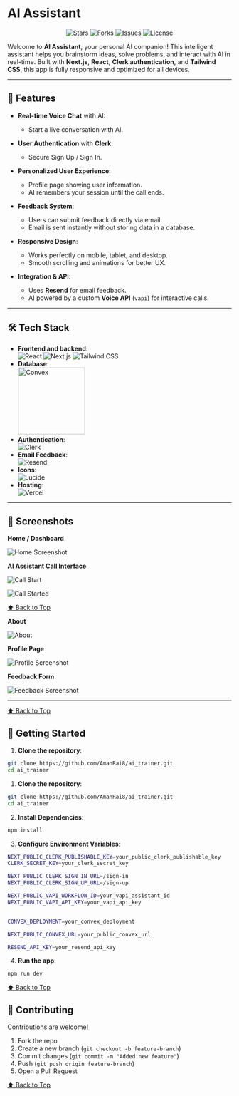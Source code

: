 # AI Assistant
<p align="center">
  <a href="https://github.com/AmanRai8/ai_assistant/stargazers">
    <img src="https://img.shields.io/github/stars/AmanRai8/ai_assistant?style=social&label=Stars&color=yellow" alt="Stars">
  </a>
  <a href="https://github.com/AmanRai8/ai_assistant/network/members">
    <img src="https://img.shields.io/github/forks/AmanRai8/ai_assistant?style=social&label=Forks&color=blue" alt="Forks">
  </a>
  <a href="https://github.com/AmanRai8/ai_assistant/issues">
    <img src="https://img.shields.io/github/issues/AmanRai8/ai_assistant?color=red" alt="Issues">
  </a>
  <a href="https://github.com/AmanRai8/ai_assistant/blob/main/LICENSE">
    <img src="https://img.shields.io/github/license/AmanRai8/ai_assistant?color=green" alt="License">
  </a>
</p>

Welcome to **AI Assistant**, your personal AI companion! This intelligent assistant helps you brainstorm ideas, solve problems, and interact with AI in real-time. Built with **Next.js**, **React**, **Clerk authentication**, and **Tailwind CSS**, this app is fully responsive and optimized for all devices.

---

## 🌟 Features

- **Real-time Voice Chat** with AI:

  - Start a live conversation with AI.

- **User Authentication** with **Clerk**:

  - Secure Sign Up / Sign In.

- **Personalized User Experience**:

  - Profile page showing user information.
  - AI remembers your session until the call ends.

- **Feedback System**:

  - Users can submit feedback directly via email.
  - Email is sent instantly without storing data in a database.

- **Responsive Design**:

  - Works perfectly on mobile, tablet, and desktop.
  - Smooth scrolling and animations for better UX.

- **Integration & API**:

  - Uses **Resend** for email feedback.
  - AI powered by a custom **Voice API** (`vapi`) for interactive calls.

---

## 🛠 Tech Stack

- **Frontend and backend**:  
  ![React](https://img.shields.io/badge/React-61DAFB?style=for-the-badge&logo=react&logoColor=black) ![Next.js](https://img.shields.io/badge/Next.js-000000?style=for-the-badge&logo=next.js&logoColor=white) ![Tailwind CSS](https://img.shields.io/badge/Tailwind%20CSS-06B6D4?style=for-the-badge&logo=tailwind-css&logoColor=white)
- **Database**:  
   <img src="./public/logo-white.png" alt="Convex" width="150" height="auto" />
- **Authentication**:  
  ![Clerk](https://img.shields.io/badge/Clerk-000000?style=for-the-badge&logo=clerk&logoColor=white)
- **Email Feedback**:  
  ![Resend](https://img.shields.io/badge/Resend-FF3C00?style=for-the-badge&logo=resend&logoColor=white)
- **Icons**:  
  ![Lucide](https://img.shields.io/badge/Lucide-000000?style=for-the-badge&logo=lucide&logoColor=white)
- **Hosting**:  
  ![Vercel](https://img.shields.io/badge/Vercel-000000?style=for-the-badge&logo=vercel&logoColor=white)

---

## 📱 Screenshots

**Home / Dashboard**

![Home Screenshot](./public/homepage.png)

**AI Assistant Call Interface**

![Call Start](./public/callStart.png)

![Call Started](./public/callStarted.png)

[⬆ Back to Top](#ai-assistant)

**About**

![About](./public/about.png)

**Profile Page**

![Profile Screenshot](./public/profile.png)

**Feedback Form**

![Feedback Screenshot](./public/feedback.png)

---

[⬆ Back to Top](#ai-assistant)

## 🚀 Getting Started

1. **Clone the repository**:

```bash
git clone https://github.com/AmanRai8/ai_trainer.git
cd ai_trainer
```

1. **Clone the repository**:

```bash
git clone https://github.com/AmanRai8/ai_trainer.git
cd ai_trainer
```

2. **Install Dependencies**:

```bash
npm install
```

3. **Configure Environment Variables**:

```bash
NEXT_PUBLIC_CLERK_PUBLISHABLE_KEY=your_public_clerk_publishable_key
CLERK_SECRET_KEY=your_clerk_secret_key

NEXT_PUBLIC_CLERK_SIGN_IN_URL=/sign-in
NEXT_PUBLIC_CLERK_SIGN_UP_URL=/sign-up

NEXT_PUBLIC_VAPI_WORKFLOW_ID=your_vapi_assistant_id
NEXT_PUBLIC_VAPI_API_KEY=your_vapi_api_key


CONVEX_DEPLOYMENT=your_convex_deployment

NEXT_PUBLIC_CONVEX_URL=your_public_convex_url

RESEND_API_KEY=your_resend_api_key
```

4. **Run the app**:

```bash
npm run dev
```

[⬆ Back to Top](#ai-assistant)

## 🤝 Contributing

Contributions are welcome!

1. Fork the repo
2. Create a new branch (`git checkout -b feature-branch`)
3. Commit changes (`git commit -m "Added new feature"`)
4. Push (`git push origin feature-branch`)
5. Open a Pull Request


[⬆ Back to Top](#ai-assistant)
